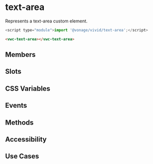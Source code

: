 # text-area

Represents a text-area custom element.

```js
<script type="module">import '@vonage/vivid/text-area';</script>
```

```html preview
<vwc-text-area></vwc-text-area>
```

## Members

## Slots

## CSS Variables

## Events

## Methods

## Accessibility

## Use Cases
